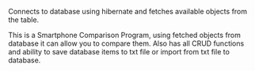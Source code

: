Connects to database using hibernate and fetches available objects from the table.

This is a Smartphone Comparison Program, using fetched objects from database it can allow you to compare them. Also has all CRUD functions and ability to save database items to txt file or import from txt file to database.
